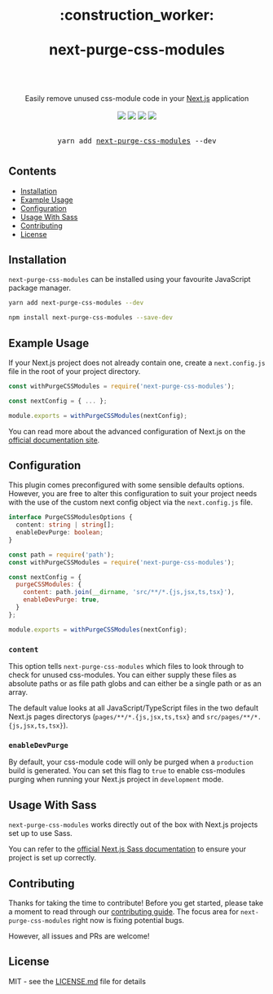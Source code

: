 <div align="center">
  <h1>
    <br />
    <div>:construction_worker:</div>
    <br />
    <div>next-purge-css-modules</div>
    <br />
  </h1>
  <br />
  <div>Easily remove unused css-module code in your <a href="https://github.com/vercel/next.js">Next.js</a> application</div>
  <br />
  <a href="https://www.npmjs.com/package/next-purge-css-modules"><img src="https://img.shields.io/npm/v/next-purge-css-modules?style=flat-square" /></a>
  <a href="https://coveralls.io/github/eels/next-purge-css-modules"><img src="https://img.shields.io/coveralls/github/eels/next-purge-css-modules?label=Coverage&style=flat-square" /></a>
  <a href="https://github.com/eels/next-purge-css-modules/actions/workflows/codeql-analysis.yml"><img src="https://img.shields.io/github/workflow/status/eels/next-purge-css-modules/CodeQL%20Analysis?label=CodeQL&style=flat-square" /></a>
  <a href="https://www.npmjs.com/package/next-purge-css-modules"><img src="https://img.shields.io/npm/dm/next-purge-css-modules?label=Downloads&style=flat-square" /></a>
  <br /><br />
  <pre>yarn add <a href="https://www.npmjs.com/package/next-purge-css-modules">next-purge-css-modules</a> --dev</pre>
  <h1></h1>
</div>

## Contents

- [Installation](#installation)
- [Example Usage](#example-usage)
- [Configuration](#configuration)
- [Usage With Sass](#usage-with-sass)
- [Contributing](#contributing)
- [License](#license)

## Installation

`next-purge-css-modules` can be installed using your favourite JavaScript package manager.

```bash
yarn add next-purge-css-modules --dev
```

```bash
npm install next-purge-css-modules --save-dev
```

## Example Usage

If your Next.js project does not already contain one, create a `next.config.js` file in the root of your project directory.

```js
const withPurgeCSSModules = require('next-purge-css-modules');

const nextConfig = { ... };

module.exports = withPurgeCSSModules(nextConfig);
```

You can read more about the advanced configuration of Next.js on the [official documentation site](https://nextjs.org/docs/api-reference/next.config.js/introduction).

## Configuration

This plugin comes preconfigured with some sensible defaults options. However, you are free to alter this configuration to suit your project needs with the use of the custom next config object via the `next.config.js` file.

```ts
interface PurgeCSSModulesOptions {
  content: string | string[];
  enableDevPurge: boolean;
}
```

```js
const path = require('path');
const withPurgeCSSModules = require('next-purge-css-modules');

const nextConfig = {
  purgeCSSModules: {
    content: path.join(__dirname, 'src/**/*.{js,jsx,ts,tsx}'),
    enableDevPurge: true,
  }
};

module.exports = withPurgeCSSModules(nextConfig);
```

### `content`

This option tells `next-purge-css-modules` which files to look through to check for unused css-modules. You can either supply these files as absolute paths or as file path globs and can either be a single path or as an array.

The default value looks at all JavaScript/TypeScript files in the two default Next.js pages directorys (`pages/**/*.{js,jsx,ts,tsx}` and `src/pages/**/*.{js,jsx,ts,tsx}`).

### `enableDevPurge`

By default, your css-module code will only be purged when a `production` build is generated. You can set this flag to `true` to enable css-modules purging when running your Next.js project in `development` mode.

## Usage With Sass

`next-purge-css-modules` works directly out of the box with Next.js projects set up to use Sass.

You can refer to the [official Next.js Sass documentation](`next-purge-css-modules`) to ensure your project is set up correctly.

## Contributing

Thanks for taking the time to contribute! Before you get started, please take a moment to read through our [contributing guide](https://github.com/eels/next-purge-css-modules/blob/main/.github/CONTRIBUTING.md). The focus area for `next-purge-css-modules` right now is fixing potential bugs.

However, all issues and PRs are welcome!

## License

MIT - see the [LICENSE.md](https://github.com/eels/next-purge-css-modules/blob/main/LICENSE.md) file for details
